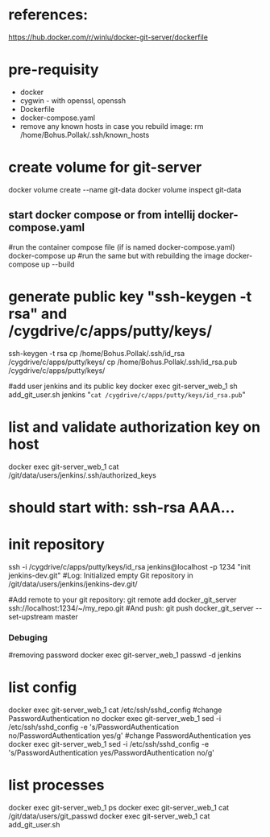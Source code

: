 # references:
 https://hub.docker.com/r/winlu/docker-git-server/dockerfile

# pre-requisity
- docker
- cygwin - with openssl, openssh
- Dockerfile
- docker-compose.yaml
- remove any known hosts in case you rebuild image: rm /home/Bohus.Pollak/.ssh/known_hosts

# create volume for git-server
docker volume create --name git-data
docker volume inspect git-data


## start docker compose or from intellij docker-compose.yaml
#run the container compose file (if is named docker-compose.yaml)
docker-compose up
#run the same but with rebuilding the image
docker-compose up --build

# generate public key "ssh-keygen -t rsa" and /cygdrive/c/apps/putty/keys/
ssh-keygen -t rsa
cp /home/Bohus.Pollak/.ssh/id_rsa /cygdrive/c/apps/putty/keys/
cp /home/Bohus.Pollak/.ssh/id_rsa.pub /cygdrive/c/apps/putty/keys/

#add user jenkins and its public key
docker exec git-server_web_1 sh add_git_user.sh jenkins "`cat /cygdrive/c/apps/putty/keys/id_rsa.pub`"

# list and validate authorization key on host
docker exec git-server_web_1 cat  /git/data/users/jenkins/.ssh/authorized_keys
# should start with: ssh-rsa AAA...

# init repository
ssh -i /cygdrive/c/apps/putty/keys/id_rsa jenkins@localhost -p 1234 "init jenkins-dev.git"
#Log: Initialized empty Git repository in /git/data/users/jenkins/jenkins-dev.git/


#Add remote to your git repository:
git remote add docker_git_server ssh://localhost:1234/~/my_repo.git
#And push:
git push docker_git_server --set-upstream master


### Debuging
#removing password
docker exec git-server_web_1 passwd -d jenkins
# list config
docker exec git-server_web_1 cat /etc/ssh/sshd_config
#change PasswordAuthentication no
docker exec git-server_web_1 sed -i /etc/ssh/sshd_config -e 's/PasswordAuthentication no/PasswordAuthentication yes/g'
#change PasswordAuthentication yes
docker exec git-server_web_1 sed -i /etc/ssh/sshd_config -e 's/PasswordAuthentication yes/PasswordAuthentication no/g'
# list processes
docker exec git-server_web_1 ps
docker exec git-server_web_1 cat /git/data/users/git_passwd
docker exec git-server_web_1 cat add_git_user.sh

